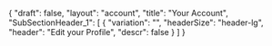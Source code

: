 {
  "draft": false,
  "layout": "account",
  "title": "Your Account",
  "SubSectionHeader_1": [
    {
      "variation": "",
      "headerSize": "header-lg",
      "header": "Edit your Profile",
      "descr": false
    }
  ]
}
